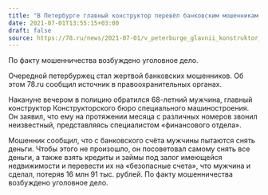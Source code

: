```yaml
---
title: "В Петербурге главный конструктор перевёл банковским мошенникам 16 млн рублей"
date: 2021-07-01T13:55:15+03:00
draft: false
source: https://78.ru/news/2021-07-01/v_peterburge_glavnii_konstruktor_perevl_bankovskim_moshennikam_16_mln_rublei
---
```


По факту мошенничества возбуждено уголовное дело. 

Очередной петербуржец стал жертвой банковских мошенников. Об этом 78.ru сообщил источник в правоохранительных органах.

Накануне вечером в полицию обратился 68-летний мужчина, главный конструктор Конструкторского бюро специального машиностроения. Он заявил, что ему на протяжении месяца с различных номеров звонил неизвестный, представляясь специалистом «финансового отдела».

Мошенник сообщил, что с банковского счёта мужчины пытаются снять деньги. Чтобы этого не произошло, он посоветовал самому снять все деньги, а также взять кредиты и займы под залог имеющейся недвижимости и перевести их на «безопасные счета», что мужчина и сделал, потеряв 16 млн 91 тыс. рублей. По факту мошенничества возбуждено уголовное дело.
